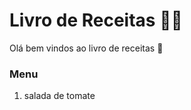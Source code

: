# Livro de Receitas  :man_cook:

Olá bem vindos ao livro de receitas  :book:

### Menu

1. salada de tomate

